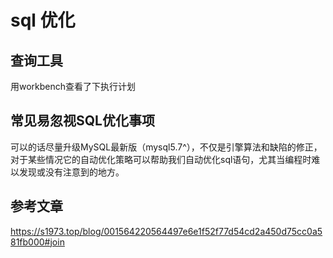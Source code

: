 # sql 优化

## 查询工具

用workbench查看了下执行计划

## 常见易忽视SQL优化事项

可以的话尽量升级MySQL最新版（mysql5.7^），不仅是引擎算法和缺陷的修正，对于某些情况它的自动优化策略可以帮助我们自动优化sql语句，尤其当编程时难以发现或没有注意到的地方。

## 参考文章

<https://s1973.top/blog/001564220564497e6e1f52f77d54cd2a450d75cc0a581fb000#join>
